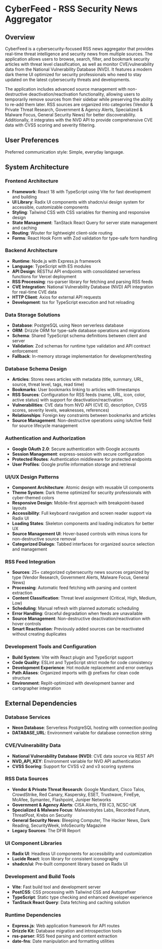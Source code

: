 # CyberFeed - RSS Security News Aggregator

## Overview

CyberFeed is a cybersecurity-focused RSS news aggregator that provides real-time threat intelligence and security news from multiple sources. The application allows users to browse, search, filter, and bookmark security articles with threat level classification, as well as monitor CVE/vulnerability data from the National Vulnerability Database (NVD). It features a modern dark theme UI optimized for security professionals who need to stay updated on the latest cybersecurity threats and developments.

The application includes advanced source management with non-destructive deactivation/reactivation functionality, allowing users to temporarily remove sources from their sidebar while preserving the ability to re-add them later. RSS sources are organized into categories (Vendor & Private Threat Research, Government & Agency Alerts, Specialized & Malware Focus, General Security News) for better discoverability. Additionally, it integrates with the NVD API to provide comprehensive CVE data with CVSS scoring and severity filtering.

## User Preferences

Preferred communication style: Simple, everyday language.

## System Architecture

### Frontend Architecture
- **Framework**: React 18 with TypeScript using Vite for fast development and building
- **UI Library**: Radix UI components with shadcn/ui design system for accessible, customizable components
- **Styling**: Tailwind CSS with CSS variables for theming and responsive design
- **State Management**: TanStack React Query for server state management and caching
- **Routing**: Wouter for lightweight client-side routing
- **Forms**: React Hook Form with Zod validation for type-safe form handling

### Backend Architecture
- **Runtime**: Node.js with Express.js framework
- **Language**: TypeScript with ES modules
- **API Design**: RESTful API endpoints with consolidated serverless functions for Vercel deployment
- **RSS Processing**: rss-parser library for fetching and parsing RSS feeds
- **CVE Integration**: National Vulnerability Database (NVD) API integration for real-time CVE data
- **HTTP Client**: Axios for external API requests
- **Development**: tsx for TypeScript execution and hot reloading

### Data Storage Solutions
- **Database**: PostgreSQL using Neon serverless database
- **ORM**: Drizzle ORM for type-safe database operations and migrations
- **Schema**: Shared TypeScript schema definitions between client and server
- **Validation**: Zod schemas for runtime type validation and API contract enforcement
- **Fallback**: In-memory storage implementation for development/testing

### Database Schema Design
- **Articles**: Stores news articles with metadata (title, summary, URL, source, threat level, tags, read time)
- **Bookmarks**: User bookmarks linking to articles with timestamps
- **RSS Sources**: Configuration for RSS feeds (name, URL, icon, color, active status) with support for deactivation/reactivation
- **Vulnerabilities**: CVE data from NVD API (CVE ID, description, CVSS scores, severity levels, weaknesses, references)
- **Relationships**: Foreign key constraints between bookmarks and articles
- **Source Management**: Non-destructive operations using isActive field for source lifecycle management

### Authentication and Authorization
- **Google OAuth 2.0**: Secure authentication with Google accounts
- **Session Management**: express-session with secure configuration
- **Protected Routes**: Authentication middleware for protected endpoints
- **User Profiles**: Google profile information storage and retrieval

### UI/UX Design Patterns
- **Component Architecture**: Atomic design with reusable UI components
- **Theme System**: Dark theme optimized for security professionals with cyber-themed colors
- **Responsive Design**: Mobile-first approach with breakpoint-based layouts
- **Accessibility**: Full keyboard navigation and screen reader support via Radix UI
- **Loading States**: Skeleton components and loading indicators for better UX
- **Source Management UI**: Hover-based controls with minus icons for non-destructive source removal
- **Categorized Dialogs**: Tabbed interfaces for organized source selection and management

### RSS Feed Integration
- **Sources**: 25+ categorized cybersecurity news sources organized by type (Vendor Research, Government Alerts, Malware Focus, General News)
- **Processing**: Automatic feed fetching with parsing and content extraction
- **Content Classification**: Threat level assignment (Critical, High, Medium, Low)
- **Scheduling**: Manual refresh with planned automatic scheduling
- **Error Handling**: Graceful degradation when feeds are unavailable
- **Source Management**: Non-destructive deactivation/reactivation with hover controls
- **Smart Reactivation**: Previously added sources can be reactivated without creating duplicates

### Development Tools and Configuration
- **Build System**: Vite with React plugin and TypeScript support
- **Code Quality**: ESLint and TypeScript strict mode for code consistency
- **Development Experience**: Hot module replacement and error overlays
- **Path Aliases**: Organized imports with @ prefixes for clean code structure
- **Environment**: Replit-optimized with development banner and cartographer integration

## External Dependencies

### Database Services
- **Neon Database**: Serverless PostgreSQL hosting with connection pooling
- **DATABASE_URL**: Environment variable for database connection string

### CVE/Vulnerability Data
- **National Vulnerability Database (NVD)**: CVE data source via REST API
- **NVD_API_KEY**: Environment variable for NVD API authentication
- **CVSS Scoring**: Support for CVSS v2 and v3 scoring systems

### RSS Data Sources
- **Vendor & Private Threat Research**: Google Mandiant, Cisco Talos, CrowdStrike, Red Canary, Kaspersky, ESET, Trustwave, FireEye, McAfee, Symantec, Flashpoint, Juniper Networks
- **Government & Agency Alerts**: CISA Alerts, FBI IC3, NCSC-UK
- **Specialized & Malware Focus**: Malwarebytes Labs, Recorded Future, ThreatPost, Krebs on Security
- **General Security News**: Bleeping Computer, The Hacker News, Dark Reading, SecurityWeek, InfoSecurity Magazine
- **Legacy Sources**: The DFIR Report

### UI Component Libraries
- **Radix UI**: Headless UI components for accessibility and customization
- **Lucide React**: Icon library for consistent iconography
- **shadcn/ui**: Pre-built component library based on Radix UI

### Development and Build Tools
- **Vite**: Fast build tool and development server
- **PostCSS**: CSS processing with Tailwind CSS and Autoprefixer
- **TypeScript**: Static type checking and enhanced developer experience
- **TanStack React Query**: Data fetching and caching solution

### Runtime Dependencies
- **Express.js**: Web application framework for API routes
- **Drizzle Kit**: Database migration and introspection tools
- **rss-parser**: RSS feed parsing and content extraction
- **date-fns**: Date manipulation and formatting utilities
